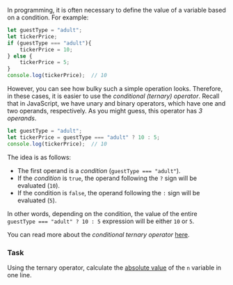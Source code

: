 In programming, it is often necessary to define the value of a variable based on a condition. For example:
```js
let guestType = "adult";
let tickerPrice;
if (guestType === "adult"){
    tickerPrice = 10;
} else {
    tickerPrice = 5;
}
console.log(tickerPrice);  // 10
```

However, you can see how bulky such a simple operation looks.
Therefore, in these cases, it is easier to use the _conditional (ternary) operator_. Recall that in JavaScript, we have unary and binary operators, which have one and two operands, respectively. As you might guess, this operator has _3 operands_.

```js
let guestType = "adult";
let tickerPrice = guestType === "adult" ? 10 : 5;
console.log(tickerPrice);  // 10
```

The idea is as follows: 
- The first operand is a _condition_ (`guestType === "adult"`). 
- If the _condition_ is `true`, the operand following the `?` sign will be evaluated (`10`).
- If the condition is `false`, the operand following the `:` sign will be evaluated (`5`).

In other words, depending on the condition, the value of the entire `guestType === "adult" ? 10 : 5` expression will be either `10` or `5`.

You can read more about the _conditional ternary operator_ [here](https://developer.mozilla.org/en-US/docs/Web/JavaScript/Reference/Operators/Conditional_operator).

### Task
Using the ternary operator, calculate the [absolute value](https://en.wikipedia.org/wiki/Absolute_value#Real_numbers) of the `n` variable in one line.

